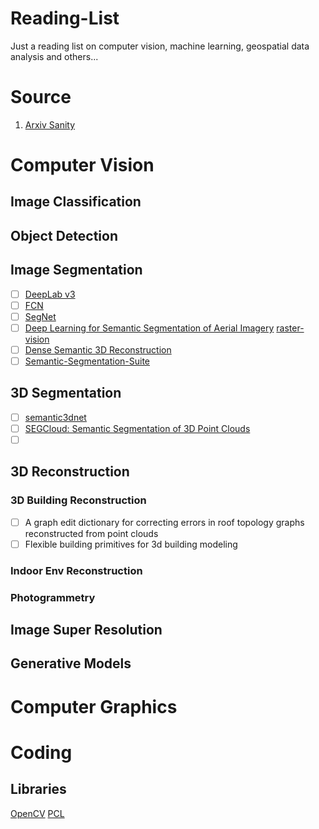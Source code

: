 # Reading-List
Just a reading list on computer vision, machine learning, geospatial data analysis and others...

# Source
1. [Arxiv Sanity](http://www.arxiv-sanity.com/)

# Computer Vision

## Image Classification

## Object Detection

## Image Segmentation
- [ ] [DeepLab v3](https://arxiv.org/pdf/1802.02611.pdf)
- [ ] [FCN]()
- [ ] [SegNet]()
- [ ] [Deep Learning for Semantic Segmentation of Aerial Imagery](https://www.azavea.com/blog/2017/05/30/deep-learning-on-aerial-imagery/)
      [raster-vision](https://github.com/azavea/raster-vision)
- [ ] [Dense Semantic 3D Reconstruction](https://ieeexplore.ieee.org/document/7575643/)
- [ ] [Semantic-Segmentation-Suite](https://github.com/GeorgeSeif/Semantic-Segmentation-Suite)

## 3D Segmentation
- [ ] [semantic3dnet](https://github.com/nsavinov/semantic3dnet)
- [ ] [SEGCloud: Semantic Segmentation of 3D Point Clouds](http://segcloud.stanford.edu/)
- [ ] []()

## 3D Reconstruction
### 3D Building Reconstruction
- [ ] A graph edit dictionary for correcting errors in roof topology graphs reconstructed from point clouds
- [ ] Flexible building primitives for 3d building modeling
### Indoor Env Reconstruction
### Photogrammetry

## Image Super Resolution


## Generative Models


# Computer Graphics



# Coding

## Libraries
[OpenCV]()
[PCL]()
[]()
[]()

